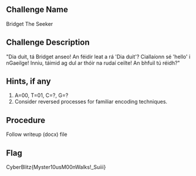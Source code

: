 ## Challenge Name
Bridget The Seeker

## Challenge Description
"Dia duit, tá Bridget anseo! An féidir leat a rá 'Dia duit'? Ciallaíonn sé 'hello' i nGaeilge! Inniu, táimid ag dul ar thóir na rudaí ceilte! An bhfuil tú réidh?"


## Hints, if any
1.	A=00, T=01, C=?, G=?
2.	Consider reversed processes for familiar encoding techniques.


## Procedure
Follow writeup (docx) file

## Flag
CyberBlitz{Myster10usM00nWalks!_Suiii}
